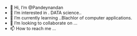 - 👋 Hi, I’m @Pandeynandan
- 👀 I’m interested in . DATA science..
- 🌱 I’m currently learning ..Blachlor of computer applications.
- 💞️ I’m looking to collaborate on ...
- 📫 How to reach me ...

<!---
Pandeynandan/Pandeynandan is a ✨ special ✨ repository because its `README.md` (this file) appears on your GitHub profile.
You can click the Preview link to take a look at your changes.
--->
